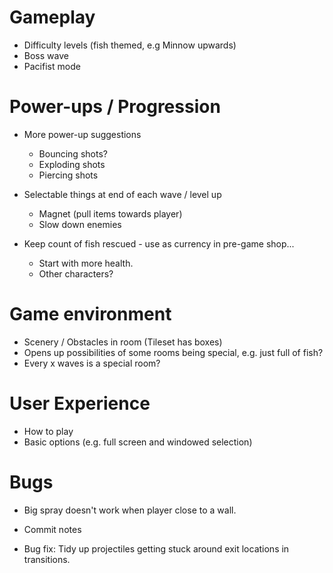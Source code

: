 # Gameplay

* Difficulty levels (fish themed, e.g Minnow upwards)
* Boss wave
* Pacifist mode

# Power-ups / Progression

* More power-up suggestions
  * Bouncing shots?
  * Exploding shots
  * Piercing shots

* Selectable things at end of each wave / level up
  * Magnet (pull items towards player)
  * Slow down enemies

* Keep count of fish rescued - use as currency in pre-game shop...
  * Start with more health.
  * Other characters?

# Game environment

* Scenery / Obstacles in room (Tileset has boxes)
* Opens up possibilities of some rooms being special, e.g. just full of fish?
* Every x waves is a special room?

# User Experience

* How to play
* Basic options (e.g. full screen and windowed selection)

# Bugs

* Big spray doesn't work when player close to a wall.

* Commit notes

* Bug fix: Tidy up projectiles getting stuck around exit locations in transitions.
